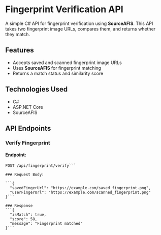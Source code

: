# Fingerprint Verification API  

A simple C# API for fingerprint verification using **SourceAFIS**. This API takes two fingerprint image URLs, compares them, and returns whether they match.  

## Features  

- Accepts saved and scanned fingerprint image URLs  
- Uses **SourceAFIS** for fingerprint matching  
- Returns a match status and similarity score  

## Technologies Used  

- C#  
- ASP.NET Core  
- SourceAFIS  

## API Endpoints  

### Verify Fingerprint  

#### **Endpoint:**  
```http
POST /api/fingerprint/verify```

### Request Body:

```{
  "savedFingerUrl": "https://example.com/saved_fingerprint.png",
  "userFingerUrl": "https://example.com/scanned_fingerprint.png"
}```

### Response
```{
  "isMatch": true,
  "score": 58,
  "message": "Fingerprint matched"
}```
